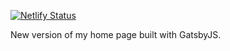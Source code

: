 [![Netlify Status](https://api.netlify.com/api/v1/badges/02065ba0-2f71-4f12-a588-c0079ea5f076/deploy-status)](https://app.netlify.com/sites/misterorion/deploys)

New version of my home page built with GatsbyJS.
